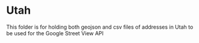 # Utah
This folder is for holding both geojson and csv files of addresses in Utah to be used for the Google Street View API
